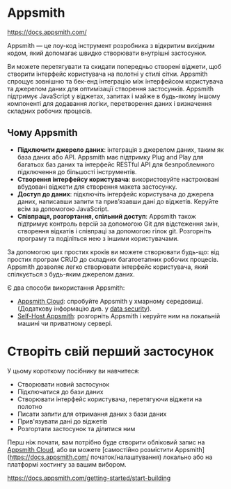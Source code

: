 # Appsmith

https://docs.appsmith.com/

Appsmith — це лоу-код інструмент розробника з відкритим вихідним кодом, який допомагає швидко створювати внутрішні застосунки.

Ви можете перетягувати та скидати попередньо створені віджети, щоб створити інтерфейс користувача на полотні у стилі сітки. Appsmith спрощує зовнішню та бек-енд інтеграцію між інтерфейсом користувача та джерелом даних для оптимізації створення застосунків. Appsmith підтримує JavaScript у віджетах, запитах і майже в будь-якому іншому компоненті для додавання логіки, перетворення даних і визначення складних робочих процесів.

## Чому Appsmith

- **Підключити джерело даних**: інтеграція з джерелом даних, таким як база даних або API. Appsmith має підтримку Plug and Play для багатьох баз даних та інтерфейс RESTful API для безпроблемного підключення до більшості інструментів.
- **Створення інтерфейсу користувача**: використовуйте настроювані вбудовані віджети для створення макета застосунку.
- **Доступ до даних**: підключіть інтерфейс користувача до джерела даних, написавши запити та прив’язавши дані до віджетів. Керуйте всім за допомогою JavaScript.
- **Співпраця, розгортання, спільний доступ**: Appsmith також підтримує контроль версій за допомогою Git для відстеження змін, створення відкатів і співпраці за допомогою гілок git. Розгорніть програму та поділіться нею з іншими користувачами.

За допомогою цих простих кроків ви можете створювати будь-що: від простих програм CRUD до складних багатоетапних робочих процесів. Appsmith дозволяє легко створювати інтерфейс користувача, який спілкується з будь-яким джерелом даних.

Є два способи використання Appsmith:

- [Appsmith Cloud](https://app.appsmith.com/): спробуйте Appsmith у хмарному середовищі. (Додаткову інформацію див. у [data security](https://docs.appsmith.com/product/security)).
- [Self-Host Appsmith](https://docs.appsmith.com/getting-started/setup):  розгорніть Appsmith і керуйте ним на локальній машині чи приватному сервері.

# Створіть свій перший застосунок

У цьому короткому посібнику ви навчитеся:

- Створювати новий застосунок
- Підключатися до бази даних
- Створювати інтерфейс користувача, перетягуючи віджети на полотно
- Писати запити для отримання даних з бази даних
- Прив'язувати дані до віджетів
- Розгортати застосунок та ділитися ним

Перш ніж почати, вам потрібно буде створити обліковий запис на [Appsmith Cloud](https://app.appsmith.com/), або ви можете [самостійно розмістити Appsmith](https://docs.appsmith.com/ початок/налаштування) локально або на платформі хостингу за вашим вибором.

https://docs.appsmith.com/getting-started/start-building